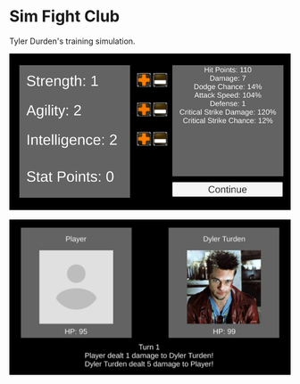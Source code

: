 # Sim Fight Club

Tyler Durden's training simulation.

![StatScreen](statscreen.PNG)

![GameScreen](screenshot.PNG)